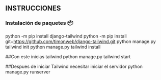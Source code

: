 ## INSTRUCCIONES

### Instalación de paquetes 📦

python -m pip install django-tailwind
python -m pip install git+https://github.com/timonweb/django-tailwind.git
python manage.py tailwind init
python manage.py tailwind install

##Con este inicias tailwind
python manage.py tailwind start

##Despues de iniciar Tailwind necesitar iniciar el servidor
python manage.py runserver
